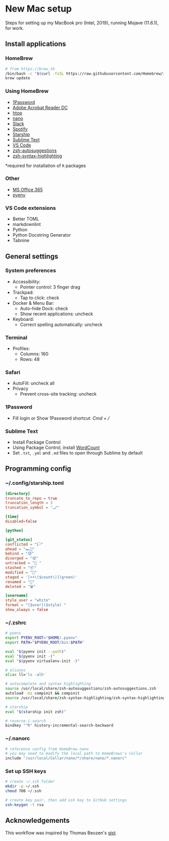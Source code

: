 # New Mac setup

Steps for setting up my MacBook pro (Intel, 2019), running Mojave (11.6.1), for work.

## Install applications

### HomeBrew

```bash
# from https://brew.sh
/bin/bash -c "$(curl -fsSL https://raw.githubusercontent.com/Homebrew/install/HEAD/install.sh)"
brew update
```

### Using HomeBrew

- [1Password](https://formulae.brew.sh/cask/1password#default)
- [Adobe Acrobat Reader DC](https://formulae.brew.sh/cask/adobe-acrobat-reader)
- [htop](https://formulae.brew.sh/formula/htop#default)
- [nano](https://formulae.brew.sh/formula/nano#default)
- [Slack](https://formulae.brew.sh/cask/slack#default)
- [Spotify](https://formulae.brew.sh/cask/spotify)
- [Starship](https://formulae.brew.sh/formula/starship#default)
- [Sublime Text](https://formulae.brew.sh/cask/sublime-text#default)
- [VS Code](https://formulae.brew.sh/cask/visual-studio-code#default)
- [zsh-autosuggestions](https://formulae.brew.sh/formula/zsh-autosuggestions#default)
- [zsh-syntax-highlighting](https://formulae.brew.sh/formula/zsh-syntax-highlighting#default)

*required for installation of `R` packages

### Other

- [MS Office 365](https://www.office.com/)
- [pyenv](https://github.com/pyenv/pyenv-installer)

### VS Code extensions

- Better TOML
- markdownlint
- Python
- Python Docstring Generator
- Tabnine

## General settings

### System preferences

- Accessibility:
  - Pointer control: 3 finger drag
- Trackpad:
  - Tap to click: check
- Docker & Menu Bar:
  - Auto-hide Dock: check
  - Show recent applications: uncheck
- Keyboard: 
  - Correct spelling automatically: uncheck

### Terminal 

- Profiles: 
  - Columns: 160
  - Rows: 48

### Safari

- AutoFill: uncheck all
- Privacy
  - Prevent cross-site tracking: uncheck

### 1Password

- Fill login or Show 1Password shortcut: *Cmd + /*

### Sublime Text

- Install Package Control
- Using Package Control, install [WordCount](https://packagecontrol.io/packages/WordCount)
- Set `.txt`, `.yml` and `.md` files to open through Sublime by default

## Programming config

### ~/.config/starship.toml

```toml
[directory]
truncate_to_repo = true
truncation_length = 3
truncation_symbol = "…/"

[time]
disabled=false

[python]

[git_status]
conflicted = "🏳"
ahead = "🏎💨"
behind = "😰"
diverged = "😵"
untracked = "🤷 "
stashed = "📦"
modified = "📝"
staged = '[++\($count\)](green)'
renamed = "👅"
deleted = "🗑"

[username]
style_user = "white"
format = "[$user]($style) "
show_always = false
```

### ~/.zshrc

```bash
# pyenv
export PYENV_ROOT="$HOME/.pyenv"
export PATH="$PYENV_ROOT/bin:$PATH"

eval "$(pyenv init --path)"
eval "$(pyenv init -)"
eval "$(pyenv virtualenv-init -)"

# aliases
alias ll='ls -alh'

# autocomplete and syntax highlighting
source /usr/local/share/zsh-autosuggestions/zsh-autosuggestions.zsh
autoload -Uz compinit && compinit
source /usr/local/share/zsh-syntax-highlighting/zsh-syntax-highlighting.zsh

# starship
eval "$(starship init zsh)"

# reverse-i-search
bindkey "^R" history-incremental-search-backward
```

### ~/.nanorc

```bash
# reference config from HomeBrew nano
# you may need to modify the local path to HomeBrews's Cellar
include "/usr/local/Cellar/nano/*/share/nano/*.nanorc"
```

### Set up SSH keys

```bash
# create ~/.ssh folder
mkdir -p ~/.ssh
chmod 700 ~/.ssh

# create key pair, then add ssh key to GitHub settings
ssh-keygen -t rsa
```

## Acknowledgements

This workflow was inspired by Thomas Beuzen's [gist](https://gist.github.com/TomasBeuzen/31e934a6ee2f1ab06c7e477478ceeb97).
